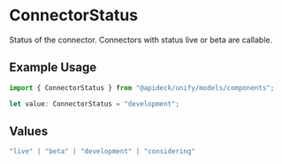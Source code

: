# ConnectorStatus

Status of the connector. Connectors with status live or beta are callable.

## Example Usage

```typescript
import { ConnectorStatus } from "@apideck/unify/models/components";

let value: ConnectorStatus = "development";
```

## Values

```typescript
"live" | "beta" | "development" | "considering"
```